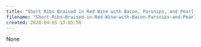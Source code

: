 ```yaml
---
title: "Short Ribs Braised in Red Wine with Bacon, Parsnips, and Pearl Onions"
filename: "Short-Ribs-Braised-in-Red-Wine-with-Bacon-Parsnips-and-Pearl-Onions"
created: 2020-04-05 13:05:50
---
```

None

